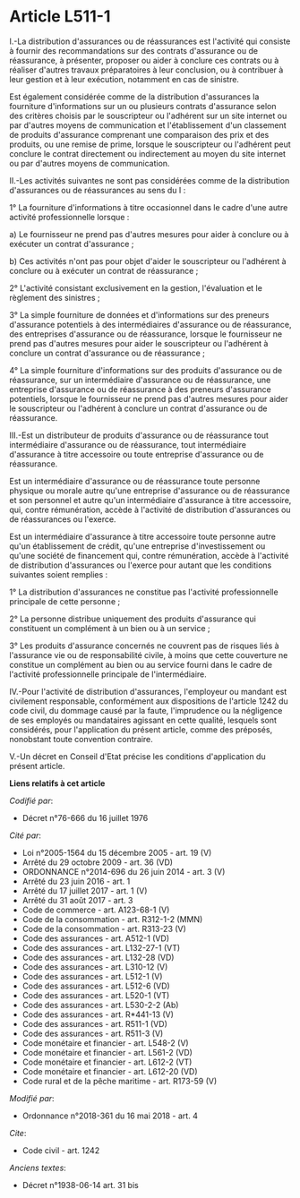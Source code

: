 # Article L511-1

I.-La distribution d'assurances ou de réassurances est l'activité qui consiste à fournir des recommandations sur des contrats
d'assurance ou de réassurance, à présenter, proposer ou aider à conclure ces contrats ou à réaliser d'autres travaux
préparatoires à leur conclusion, ou à contribuer à leur gestion et à leur exécution, notamment en cas de sinistre.

Est également considérée comme de la distribution d'assurances la fourniture d'informations sur un ou plusieurs contrats
d'assurance selon des critères choisis par le souscripteur ou l'adhérent sur un site internet ou par d'autres moyens de
communication et l'établissement d'un classement de produits d'assurance comprenant une comparaison des prix et des produits,
ou une remise de prime, lorsque le souscripteur ou l'adhérent peut conclure le contrat directement ou indirectement au moyen
du site internet ou par d'autres moyens de communication.

II.-Les activités suivantes ne sont pas considérées comme de la distribution d'assurances ou de réassurances au sens du I :

1° La fourniture d'informations à titre occasionnel dans le cadre d'une autre activité professionnelle lorsque :

a) Le fournisseur ne prend pas d'autres mesures pour aider à conclure ou à exécuter un contrat d'assurance ;

b) Ces activités n'ont pas pour objet d'aider le souscripteur ou l'adhérent à conclure ou à exécuter un contrat de
réassurance ;

2° L'activité consistant exclusivement en la gestion, l'évaluation et le règlement des sinistres ;

3° La simple fourniture de données et d'informations sur des preneurs d'assurance potentiels à des intermédiaires d'assurance
ou de réassurance, des entreprises d'assurance ou de réassurance, lorsque le fournisseur ne prend pas d'autres mesures pour
aider le souscripteur ou l'adhérent à conclure un contrat d'assurance ou de réassurance ;

4° La simple fourniture d'informations sur des produits d'assurance ou de réassurance, sur un intermédiaire d'assurance ou de
réassurance, une entreprise d'assurance ou de réassurance à des preneurs d'assurance potentiels, lorsque le fournisseur ne
prend pas d'autres mesures pour aider le souscripteur ou l'adhérent à conclure un contrat d'assurance ou de réassurance.

III.-Est un distributeur de produits d'assurance ou de réassurance tout intermédiaire d'assurance ou de réassurance, tout
intermédiaire d'assurance à titre accessoire ou toute entreprise d'assurance ou de réassurance.

Est un intermédiaire d'assurance ou de réassurance toute personne physique ou morale autre qu'une entreprise d'assurance ou
de réassurance et son personnel et autre qu'un intermédiaire d'assurance à titre accessoire, qui, contre rémunération, accède
à l'activité de distribution d'assurances ou de réassurances ou l'exerce.

Est un intermédiaire d'assurance à titre accessoire toute personne autre qu'un établissement de crédit, qu'une entreprise
d'investissement ou qu'une société de financement qui, contre rémunération, accède à l'activité de distribution d'assurances
ou l'exerce pour autant que les conditions suivantes soient remplies :

1° La distribution d'assurances ne constitue pas l'activité professionnelle principale de cette personne ;

2° La personne distribue uniquement des produits d'assurance qui constituent un complément à un bien ou à un service ;

3° Les produits d'assurance concernés ne couvrent pas de risques liés à l'assurance vie ou de responsabilité civile, à moins
que cette couverture ne constitue un complément au bien ou au service fourni dans le cadre de l'activité professionnelle
principale de l'intermédiaire.

IV.-Pour l'activité de distribution d'assurances, l'employeur ou mandant est civilement responsable, conformément aux
dispositions de l'article 1242 du code civil, du dommage causé par la faute, l'imprudence ou la négligence de ses employés ou
mandataires agissant en cette qualité, lesquels sont considérés, pour l'application du présent article, comme des préposés,
nonobstant toute convention contraire.

V.-Un décret en Conseil d'Etat précise les conditions d'application du présent article.

**Liens relatifs à cet article**

_Codifié par_:

  - Décret n°76-666 du 16 juillet 1976

_Cité par_:

  - Loi n°2005-1564 du 15 décembre 2005 - art. 19 (V)
  - Arrêté du 29 octobre 2009 - art. 36 (VD)
  - ORDONNANCE n°2014-696 du 26 juin 2014 - art. 3 (V)
  - Arrêté du 23 juin 2016 - art. 1
  - Arrêté du 17 juillet 2017 - art. 1 (V)
  - Arrêté du 31 août 2017 - art. 3
  - Code de commerce - art. A123-68-1 (V)
  - Code de la consommation - art. R312-1-2 (MMN)
  - Code de la consommation - art. R313-23 (V)
  - Code des assurances - art. A512-1 (VD)
  - Code des assurances - art. L132-27-1 (VT)
  - Code des assurances - art. L132-28 (VD)
  - Code des assurances - art. L310-12 (V)
  - Code des assurances - art. L512-1 (V)
  - Code des assurances - art. L512-6 (VD)
  - Code des assurances - art. L520-1 (VT)
  - Code des assurances - art. L530-2-2 (Ab)
  - Code des assurances - art. R*441-13 (V)
  - Code des assurances - art. R511-1 (VD)
  - Code des assurances - art. R511-3 (V)
  - Code monétaire et financier - art. L548-2 (V)
  - Code monétaire et financier - art. L561-2 (VD)
  - Code monétaire et financier - art. L612-2 (VT)
  - Code monétaire et financier - art. L612-20 (VD)
  - Code rural et de la pêche maritime - art. R173-59 (V)

_Modifié par_:

  - Ordonnance n°2018-361 du 16 mai 2018 - art. 4

_Cite_:

  - Code civil - art. 1242

_Anciens textes_:

  - Décret n°1938-06-14 art. 31 bis
